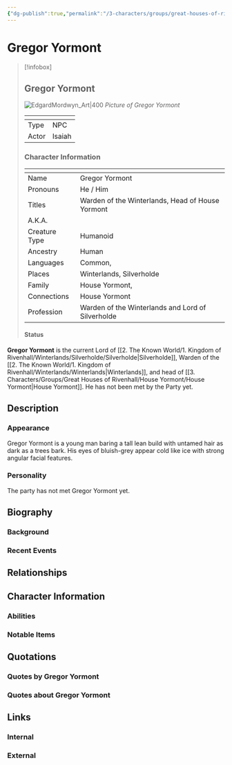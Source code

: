 ```yaml
---
{"dg-publish":true,"permalink":"/3-characters/groups/great-houses-of-rivenhall/house-yormont/gregor-yormont/"}
---
```


# Gregor Yormont
> [!infobox] 
> ## Gregor Yormont
> ![EdgardMordwyn_Art|400](https://images-cdn.fantasyflightgames.com/filer_public/54/64/54641bc3-84ec-4dd5-b8fd-3499e0de1135/gt08_preview2.jpg)
> *Picture of Gregor Yormont*
> <table><thead><tr><th></th><th></th></tr></thead><tbody><tr><td>Type</td><td>NPC</td></tr><tr><td>Actor</td><td>Isaiah</td></tr></tbody></table>
> <h3> Character Information </h3>
> <table><thead><tr><th></th><th></th></tr></thead><tbody><tr><td>Name</td><td>Gregor Yormont</td></tr><tr><td>Pronouns</td><td>He / Him</td></tr><tr><td>Titles</td><td>Warden of the Winterlands, Head of House Yormont</td></tr><tr><td>A.K.A.</td><td></td></tr><tr><td>Creature Type</td><td>Humanoid</td></tr><tr><td>Ancestry</td><td>Human</td></tr><tr><td>Languages</td><td>Common,</td></tr><tr><td>Places</td><td>Winterlands, Silverholde</td></tr><tr><td>Family</td><td>House Yormont,</td></tr><tr><td>Connections</td><td>House Yormont</td></tr><tr><td>Profession</td><td>Warden of the Winterlands and Lord of Silverholde</td></tr></tbody></table>
> <h4> Status </h4>

**Gregor Yormont** is the current Lord of [[2. The Known World/1. Kingdom of Rivenhall/Winterlands/Silverholde/Silverholde\|Silverholde]], Warden of the [[2. The Known World/1. Kingdom of Rivenhall/Winterlands/Winterlands\|Winterlands]], and head of [[3. Characters/Groups/Great Houses of Rivenhall/House Yormont/House Yormont\|House Yormont]]. He has not been met by the Party yet.
## Description
### Appearance
Gregor Yormont is a young man baring a tall lean build with untamed hair as dark as a trees bark. His eyes of bluish-grey appear cold like ice with strong angular facial features. 
### Personality
The party has not met Gregor Yormont yet. 
## Biography
### Background
### Recent Events
## Relationships
## Character Information
### Abilities
### Notable Items
## Quotations
### Quotes by Gregor Yormont
### Quotes about Gregor Yormont
## Links
### Internal
### External